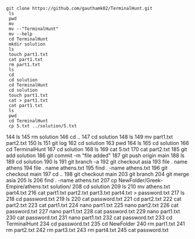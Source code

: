 
    git clone https://github.com/gauthamk02/TerminalHunt.git
     ls
     pwd
     mv
     mv --"TerminalHunt"
     mv --help
     cd TerminalHunt
     mkdir solution
     ls
     touch part1.txt
     cat part1.txt
     rm part1.txt
     ls
     cd
     cd solution
     cd TerminalHunt
     cd solution
     touch part1.txt
     cat > part1.txt
     cat part1.txt
     ls
     pwd
     cd TerminalHunt
     cp 5.txt ../solution/5.txt
  144  ls
  145  rm solution
  146  cd ..
  147  cd solution
  148  ls
  149  mv part1.txt part2.txt
  150  ls
  151  git log
  162  cd solution
  163  pwd
  164  ls
  165  cd solution
  166  cd TerminalHunt
  167  cd solution
  168  ls
  169  cat 5.txt
  170  cat part2.txt
  185  git add solution
  186  git commit -m "file added"
  187  git push origin main
  188  ls
  189  cd solution
  190  ls
  191  git branch -a
  192  git checkout asia
  193  file . name athens
  194  file . name athens.txt
  195  find . -name athens.txt
  196  git checkout main
  197  cd ..
  198  git checkout main
  203  git branch
  204  git merge asia
  205  ls
  206  find . -name athens.txt
  207  cp NewFolder/Greek-Empire/athens.txt solution/
  208  cd solution
  209  ls
  210  mv athens.txt part4.txt
  216  cat part1.txt part2.txt part3.txt part4.txt > password.txt
  217  ls
  218  cd password.txt
  219  ls
  220  cat password.txt
  221  cd part2.txt
  222  cat part2.txt
  223  cat part1.txt
  224  nano part1.txt
  225  nano part2.txt
  226  cat password.txt
  227  nano part1.txt
  228  cat password.txt
  229  nano part1.txt
  230  cat password.txt
  231  nano part1.txt
  232  cat password.txt
  233  cd TerminalHunt
  234  cd password.txt
  235  cd NewFolder
  240  rm part1.txt
  241  rm part2.txt
  242  rm part3.txt
  243  rm part4.txt
  245  cat password.txt
